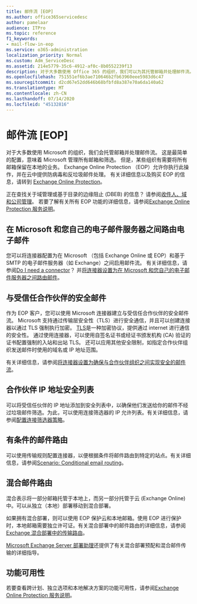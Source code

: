 ```yaml
---
title: 邮件流 [EOP]
ms.author: office365servicedesc
author: pamelaar
audience: ITPro
ms.topic: reference
f1_keywords:
- mail-flow-in-eop
ms.service: o365-administration
localization_priority: Normal
ms.custom: Adm_ServiceDesc
ms.assetid: 214e5779-35c6-4912-af0c-8b0552239f13
description: 对于大多数使用 Office 365 的组织，我们可以为其托管邮箱并处理邮件流。 这是最简单的配置，意味着 Microsoft 管理所有邮箱和筛选。 但是，某些组织有需要将所有邮箱保留在本地的业务。 Exchange Online Protection （EOP）允许你执行此操作，并在云中提供防病毒和反垃圾邮件处理。
ms.openlocfilehash: 751551ef6b3ae710646b2fb63960eee5983d6c47
ms.sourcegitcommit: d2cd67e52dd646b68bfbfd8a387e70a6da140a62
ms.translationtype: MT
ms.contentlocale: zh-CN
ms.lasthandoff: 07/14/2020
ms.locfileid: "45132816"
---
```

# <a name="mail-floweop"></a>邮件流 [EOP]

对于大多数使用 Microsoft 的组织，我们会托管邮箱并处理邮件流。 这是最简单的配置，意味着 Microsoft 管理所有邮箱和筛选。 但是，某些组织有需要将所有邮箱保留在本地的业务。 Exchange Online Protection （EOP）允许你执行此操作，并在云中提供防病毒和反垃圾邮件处理。 有关详细信息以及购买 EOP 的信息，请转到 [Exchange Online Protection](https://products.office.com/exchange/exchange-email-security-spam-protection)。
  
正在查找关于域管理或基于目录的边缘阻止 (DBEB) 的信息？ 请参阅[收件人、域和公司管理](recipient-domain-and-company-management.md)。 若要了解有关所有 EOP 功能的详细信息，请参阅[Exchange Online Protection 服务说明](exchange-online-protection-service-description.md)。
  
## <a name="routing-email-between-microsoft-and-your-own-email-servers"></a>在 Microsoft 和您自己的电子邮件服务器之间路由电子邮件

您可以将连接器配置为在 Microsoft （包括 Exchange Online 或 EOP）和基于 SMTP 的电子邮件服务器（如 Exchange）之间启用邮件流。 有关详细信息，请参阅[Do I need a connector](https://docs.microsoft.com/exchange/mail-flow-best-practices/use-connectors-to-configure-mail-flow/do-i-need-to-create-a-connector)？ 并[将连接器设置为在 Microsoft 和您自己的电子邮件服务器之间路由邮件](https://docs.microsoft.com/exchange/mail-flow-best-practices/use-connectors-to-configure-mail-flow/set-up-connectors-to-route-mail)。
  
## <a name="secure-messaging-with-a-trusted-partner"></a>与受信任合作伙伴的安全邮件

作为 EOP 客户，您可以使用 Microsoft 连接器建立与受信任合作伙伴的安全邮件流。 Microsoft 支持通过传输层安全性（TLS）进行安全通信，并且可以创建连接器以通过 TLS 强制执行加密。 [TLS](https://docs.microsoft.com/microsoft-365/compliance/exchange-online-uses-tls-to-secure-email-connections)是一种加密协议，提供通过 internet 进行通信的安全性。 通过使用连接器，可以使用自签名证书或经证书颁发机构 (CA) 验证的证书配置强制的入站和出站 TLS。 还可以应用其他安全限制，如指定合作伙伴组织发送邮件时使用的域名或 IP 地址范围。 
  
有关详细信息，请参阅[将连接器设置为确保与合作伙伴组织之间实现安全的邮件流](https://docs.microsoft.com/exchange/mail-flow-best-practices/use-connectors-to-configure-mail-flow/set-up-connectors-for-secure-mail-flow-with-a-partner)。
  
## <a name="safe-listing-a-partners-ip-address"></a>合作伙伴 IP 地址安全列表

可以将受信任伙伴的 IP 地址添加到安全列表中，以确保他们发送给你的邮件不经过垃圾邮件筛选。为此，可以使用连接筛选器的 IP 允许列表。有关详细信息，请参阅[配置连接筛选器策略](https://go.microsoft.com/fwlink/p/?LinkID=287108)。
  
## <a name="conditional-mail-routing"></a>有条件的邮件路由

可以使用传输规则配置连接器，以便根据条件将邮件路由到特定的站点。有关详细信息，请参阅[Scenario: Conditional email routing](https://docs.microsoft.com/exchange/mail-flow-best-practices/use-connectors-to-configure-mail-flow/conditional-mail-routing)。
  
## <a name="hybrid-mail-routing"></a>混合邮件路由

混合表示将一部分邮箱托管于本地上，而另一部分托管于云 (Exchange Online) 中。可以从独立（本地）部署移动到混合部署。
  
如果拥有混合部署，则可以使用 EOP 保护云和本地邮箱。使用 EOP 进行保护时，本地邮箱需要独立许可证。有关混合部署中的邮件路由的详细信息，请参阅 [Exchange 混合部署中的传输路由](https://go.microsoft.com/fwlink/p/?LinkId=271757)。
  
[Microsoft Exchange Server 部署助理](https://go.microsoft.com/fwlink/p/?LinkId=287036)还提供了有关混合部署预配和混合邮件传输的详细指导。 
  
## <a name="feature-availability"></a>功能可用性

若要查看跨计划、独立选项和本地解决方案的功能可用性，请参阅[Exchange Online Protection 服务说明](exchange-online-protection-service-description.md)。
